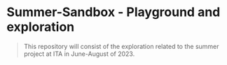 # Summer-Sandbox - Playground and exploration
> This repository will consist of the exploration related to the summer project at ITA in June-August of 2023. 


